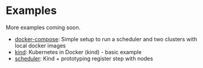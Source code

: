 # Examples

More examples coming soon.

 - [docker-compose](docker-compose): Simple setup to run a scheduler and two clusters with local docker images
 - [kind](kind): Kubernetes in Docker (kind) - basic example
 - [scheduler](scheduler): Kind + prototyping register step with nodes